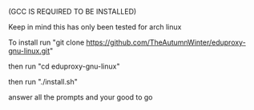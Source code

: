 (GCC IS REQUIRED TO BE INSTALLED)


Keep in mind this has only been tested for arch linux

To install run "git clone https://github.com/TheAutumnWinter/eduproxy-gnu-linux.git"

then run "cd eduproxy-gnu-linux"

then run "./install.sh"

answer all the prompts and your good to go
